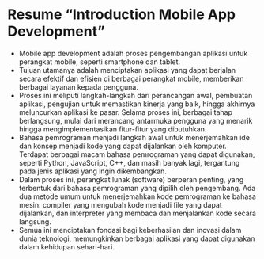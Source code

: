 <h1>Resume “Introduction Mobile App Development”</h1>

- Mobile app development adalah proses pengembangan aplikasi untuk perangkat mobile, seperti smartphone dan tablet. 
- Tujuan utamanya adalah menciptakan aplikasi yang dapat berjalan secara efektif dan efisien di berbagai perangkat mobile, memberikan berbagai layanan kepada pengguna. 
- Proses ini meliputi langkah-langkah dari perancangan awal, pembuatan aplikasi, pengujian untuk memastikan kinerja yang baik, hingga akhirnya meluncurkan aplikasi ke pasar. Selama proses ini, berbagai tahap berlangsung, mulai dari merancang antarmuka pengguna yang menarik hingga mengimplementasikan fitur-fitur yang dibutuhkan. 
- Bahasa pemrograman menjadi langkah awal untuk menerjemahkan ide dan konsep menjadi kode yang dapat dijalankan oleh komputer. Terdapat berbagai macam bahasa pemrograman yang dapat digunakan, seperti Python, JavaScript, C++, dan masih banyak lagi, tergantung pada jenis aplikasi yang ingin dikembangkan.
- Dalam proses ini, perangkat lunak (software) berperan penting, yang terbentuk dari bahasa pemrograman yang dipilih oleh pengembang. Ada dua metode umum untuk menerjemahkan kode pemrograman ke bahasa mesin: compiler yang mengubah kode menjadi file yang dapat dijalankan, dan interpreter yang membaca dan menjalankan kode secara langsung. 
- Semua ini menciptakan fondasi bagi keberhasilan dan inovasi dalam dunia teknologi, memungkinkan berbagai aplikasi yang dapat digunakan dalam kehidupan sehari-hari.

